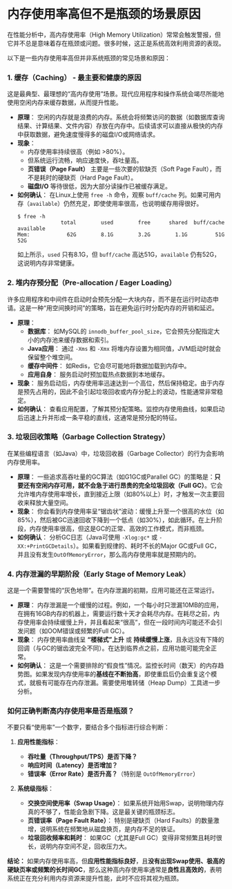 # 内存使用率高但不是瓶颈的场景原因

在性能分析中，高内存使用率（High Memory Utilization）常常会触发警报，但它并不总是意味着存在瓶颈或问题。很多时候，这正是系统高效利用资源的表现。

以下是一些内存使用率高但并非系统瓶颈的常见场景和原因：

### 1. 缓存（Caching） - 最主要和健康的原因

这是最典型、最理想的“高内存使用”场景。现代应用程序和操作系统会竭尽所能地使用空闲内存来缓存数据，从而提升性能。

- **原理**： 空闲的内存就是浪费的内存。系统会将频繁访问的数据（如数据库查询结果、计算结果、文件内容）存放在内存中。后续请求可以直接从极快的内存中获取数据，避免速度慢得多的磁盘I/O或网络请求。
- **现象**：
    - 内存使用率持续很高（例如 >80%）。
    - 但系统运行流畅，响应速度快，吞吐量高。
    - **页错误（Page Fault）** 主要是一些次要的软缺页（Soft Page Fault），而不是耗时的硬缺页（Hard Page Fault）。
    - **磁盘I/O** 等待很低，因为大部分读操作已被缓存满足。
- **如何确认**： 在Linux上使用 `free -h` 命令，观察 `buff/cache` 列。如果可用内存（`available`）仍然充足，即使使用率很高，也说明缓存用得很好。
    ```
    $ free -h
                  total        used        free      shared  buff/cache   available
    Mem:            62G        8.1G        3.2G        1.1G         51G         52G
    ```
    如上所示，`used` 只有8.1G，但 `buff/cache` 高达51G，`available` 仍有52G，这说明内存非常健康。

### 2. 堆内存预分配（Pre-allocation / Eager Loading）

许多应用程序和中间件在启动时会预先分配一大块内存，而不是在运行时动态申请。这是一种“用空间换时间”的策略，旨在避免运行时分配内存的开销和延迟。

- **原理**：
    - **数据库**： 如MySQL的 `innodb_buffer_pool_size`，它会预先分配指定大小的内存池来缓存数据和索引。
    - **Java应用**： 通过 `-Xms` 和 `-Xmx` 将堆内存设置为相同值，JVM启动时就会保留整个堆空间。
    - **缓存中间件**： 如Redis，它会尽可能地将数据加载到内存中。
    - **应用自身**： 服务启动时预加载热点数据到本地缓存。
- **现象**： 服务启动后，内存使用率迅速达到一个高位，然后保持稳定。由于内存是预先占用的，因此不会引起垃圾回收或内存分配上的波动，性能通常非常稳定。
- **如何确认**： 查看应用配置，了解其预分配策略。监控内存使用曲线，如果启动后迅速上升并形成一条平稳的直线，这通常是预分配的特征。

### 3. 垃圾回收策略（Garbage Collection Strategy）

在某些编程语言（如Java）中，垃圾回收器（Garbage Collector）的行为会影响内存使用率。

- **原理**： 一些追求高吞吐量的GC算法（如G1GC或Parallel GC）的策略是：**只要还有空闲内存可用，就不会急于进行昂贵的完全垃圾回收（Full GC）**。它会允许堆内存使用率增长，直到接近上限（如80%以上）时，才触发一次主要回收来释放大量空间。
- **现象**： 你会看到内存使用率呈“锯齿状”波动：缓慢上升至一个很高的水位（如85%），然后被GC迅速回收下降到一个低点（如30%），如此循环。在上升阶段，内存使用率很高，但这是GC的正常、高效的工作模式，而非瓶颈。
- **如何确认**： 分析GC日志（Java可使用 `-Xlog:gc*` 或 `-XX:+PrintGCDetails`）。如果看到规律的、耗时不长的Major GC或Full GC，并且没有发生`OutOfMemoryError`，那么高内存使用率就是预期内的。

### 4. 内存泄漏的早期阶段（Early Stage of Memory Leak）

这是一个需要警惕的“灰色地带”。在内存泄漏的初期，应用可能还在正常运行。

- **原理**： 内存泄漏是一个缓慢的过程。例如，一个每小时只泄漏10MB的应用，在拥有16GB内存的机器上，需要运行数十天才会耗尽内存。在耗尽之前，内存使用率会持续缓慢上升，并且看起来“很高”，但在一段时间内可能还不会引发问题（如OOM错误或频繁的Full GC）。
- **现象**： 内存使用率曲线呈 **“楼梯式”上升** 或 **持续缓慢上涨**，且永远没有下降的回调（与GC的锯齿波完全不同）。在达到临界点之前，应用功能可能完全正常。
- **如何确认**： 这是一个需要排除的“假良性”情况。监控长时间（数天）的内存趋势图。如果发现内存使用率的**基线在不断抬高**，即使重启后仍会重复这个模式，就极有可能存在内存泄漏。需要使用堆转储（Heap Dump）工具进一步分析。

### 如何正确判断高内存使用率是否是瓶颈？

不要只看“使用率”一个数字，要结合多个指标进行综合判断：

1.  **应用性能指标**：
    - **吞吐量（Throughput/TPS）是否下降？**
    - **响应时间（Latency）是否增加？**
    - **错误率（Error Rate）是否升高？**（特别是 `OutOfMemoryError`）

2.  **系统级指标**：
    - **交换空间使用率（Swap Usage）**： 如果系统开始用Swap，说明物理内存真的不够了，性能会急剧下降。这是最关键的瓶颈标志。
    - **页错误率（Page Fault Rate）**： 特别是硬缺页（Hard Faults）的数量激增，说明系统在频繁地从磁盘换页，是内存不足的铁证。
    - **垃圾回收频率和耗时**： 如果GC（尤其是Full GC）变得非常频繁且耗时很长，说明内存空间不足，回收压力大。

**结论：**
如果内存使用率高，但**应用性能指标良好**，且**没有出现Swap使用、极高的硬缺页率或频繁的长时间GC**，那么这种高内存使用率通常是**良性且高效的**，表明系统正在充分利用内存资源来提升性能，此时不应将其视为瓶颈。